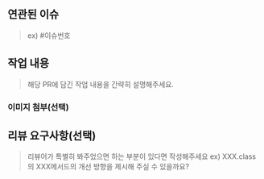 ## 연관된 이슈 

> ex) #이슈번호

## 작업 내용

> 해당 PR에 담긴 작업 내용을 간략히 설명해주세요. 

### 이미지 첨부(선택)



## 리뷰 요구사항(선택)

> 리뷰어가 특별히 봐주었으면 하는 부분이 있다면 작성해주세요
> ex) XXX.class의 XXX메서드의 개선 방향을 제시해 주실 수 있을까요?
